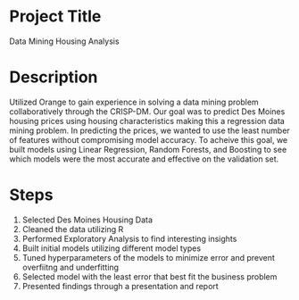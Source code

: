 # Project Title 
Data Mining Housing Analysis

# Description 
Utilized Orange to gain experience in solving a data mining problem collaboratively through the CRISP-DM. Our goal was to predict Des Moines housing prices using housing characteristics making this a regression data mining problem. In predicting the prices, we wanted to use the least number of features without compromising model accuracy. To acheive this goal, we built models using Linear Regression, Random Forests, and Boosting to see which models were the most accurate and effective on the validation set. 

# Steps
1. Selected Des Moines Housing Data
2. Cleaned the data utilizing R
3. Performed Exploratory Analysis to find interesting insights
4. Built initial models utilizing different model types
5. Tuned hyperparameters of the models to minimize error and prevent overfiitng and underfitting
6. Selected model with the least error that best fit the business problem
7. Presented findings through a presentation and report
